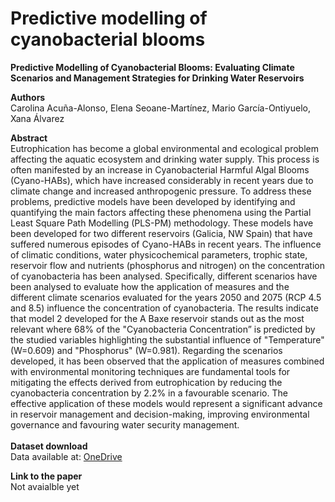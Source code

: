 # Predictive modelling of cyanobacterial blooms
<b>Predictive Modelling of Cyanobacterial Blooms: Evaluating Climate Scenarios and Management Strategies for Drinking Water Reservoirs</b><br>

<b>Authors</b><br>
Carolina Acuña-Alonso, Elena Seoane-Martínez, Mario García-Ontiyuelo, Xana Álvarez<br>

<b>Abstract</b> <br>
Eutrophication has become a global environmental and ecological problem affecting the aquatic ecosystem and drinking water supply. This process is often manifested by an increase in Cyanobacterial Harmful Algal Blooms (Cyano-HABs), which have increased considerably in recent years due to climate change and increased anthropogenic pressure. To address these problems, predictive models have been developed by identifying and quantifying the main factors affecting these phenomena using the Partial Least Square Path Modelling (PLS-PM) methodology. These models have been developed for two different reservoirs (Galicia, NW Spain) that have suffered numerous episodes of Cyano-HABs in recent years. The influence of climatic conditions, water physicochemical parameters, trophic state, reservoir flow and nutrients (phosphorus and nitrogen) on the concentration of cyanobacteria has been analysed. Specifically, different scenarios have been analysed to evaluate how the application of measures and the different climate scenarios evaluated for the years 2050 and 2075 (RCP 4.5 and 8.5) influence the concentration of cyanobacteria. The results indicate that model 2 developed for the A Baxe reservoir stands out as the most relevant where 68% of the "Cyanobacteria Concentration” is predicted by the studied variables highlighting the substantial influence of "Temperature" (W=0.609) and "Phosphorus" (W=0.981). Regarding the scenarios developed, it has been observed that the application of measures combined with environmental monitoring techniques are fundamental tools for mitigating the effects derived from eutrophication by reducing the cyanobacteria concentration by 2.2% in a favourable scenario. The effective application of these models would represent a significant advance in reservoir management and decision-making, improving environmental governance and favouring water security management.
<br>
<br>
<b>Dataset download</b> <br> Data available at: [OneDrive](https://universidadevigo-my.sharepoint.com/:x:/g/personal/diego_barba_uvigo_gal/EcCiUh2fkx9Mlv_9scKrUMEBTINLDUj-lUhqoI_4J2d_PQ)

<b>Link to the paper</b><br>
Not avaialble yet
